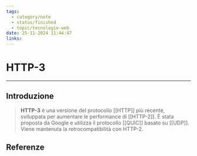 ```yaml
---
tags:
  - category/note
  - status/finished
  - topic/tecnologie-web
date: 25-11-2024 11:44:47
links:
---
```

# HTTP-3
---
## Introduzione
> **HTTP-3** è una versione del protocollo [[HTTP]] più recente, sviluppata per aumentare le performance di [[HTTP-2]]. È stata proposta da Google e utilizza il protocollo [[QUIC]] basato su [[UDP]]. Viene mantenuta la retrocompatibilità con HTTP-2.

## Referenze